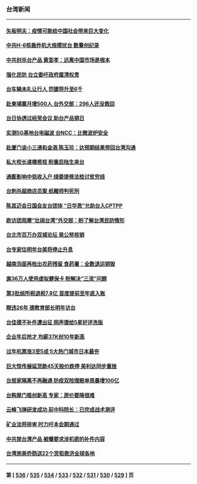 ### 台湾新闻
---
#### [矢板明夫：疫情可能给中国社会带来巨大变化](../../pages/ncid1349361/n13884351.md) 
#### [中共H-6核轰炸机大规模扰台 数量创纪录](../../pages/ncid1349361/n13884124.md) 
#### [中共封杀台产品 黄澎孝：远离中国市场是根本](../../pages/ncid1349361/n13884051.md) 
#### [强化民防 台立委吁政府厘清权责](../../pages/ncid1349361/n13883911.md) 
#### [台车辆未礼让行人 罚锾将升至6千](../../pages/ncid1349361/n13884057.md) 
#### [赴柬埔寨月增500人 台外交部：296人还没救回](../../pages/ncid1349361/n13884008.md) 
#### [台日协透过经贸会议 助台产品销日](../../pages/ncid1349361/n13884009.md) 
#### [实测5G基地台电磁波 台NCC：比微波炉安全](../../pages/ncid1349361/n13884007.md) 
#### [赴厦门谈小三通和金酒 陈玉珍：达预期结果带回台湾沟通](../../pages/ncid1349361/n13884004.md) 
#### [私大校长递橄榄枝 盼重启陆生来台](../../pages/ncid1349361/n13884013.md) 
#### [通膨影响中低收入户 绿委提修法检讨贫穷线](../../pages/ncid1349361/n13884010.md) 
#### [台刺杀超商店员案 纸雕师判死刑](../../pages/ncid1349361/n13884003.md) 
#### [陈其迈会日国会友台团体 “日华恳”允助台入CPTPP](../../pages/ncid1349361/n13884019.md) 
#### [欧访团观摩“壮阔台湾”外交部：盼了解台湾民防情形](../../pages/ncid1349361/n13884053.md) 
#### [台北市百万办双城论坛 竟公帑核销](../../pages/ncid1349361/n13884000.md) 
#### [台专家估明年台美将停止升息](../../pages/ncid1349361/n13884001.md) 
#### [越南泡面再检出农药残留 食药署：全数退运销毁](../../pages/ncid1349361/n13884055.md) 
#### [逾36万人使用虚拟健保卡 盼解决“三流”问题](../../pages/ncid1349361/n13884061.md) 
#### [第3批综所税退税7.8亿 首度提前至年底入账](../../pages/ncid1349361/n13884063.md) 
#### [睽违26年 德教育部长明年访台](../../pages/ncid1349361/n13884017.md) 
#### [台佳德不补件遭出征 网声援给5星好评洗版](../../pages/ncid1349361/n13884005.md) 
#### [企业年后抢才 均薪37K创10年新高](../../pages/ncid1349361/n13884025.md) 
#### [过年机票涨3至5成 5大热门城市日本最夯](../../pages/ncid1349361/n13884027.md) 
#### [巨大惊传展延货款45天股价跌停 美利达同步重挫](../../pages/ncid1349361/n13883967.md) 
#### [台居家隔离不再融通 防疫双险理赔单周暴增100亿](../../pages/ncid1349361/n13883966.md) 
#### [台购屋门槛创新高 专家：房价要降很难](../../pages/ncid1349361/n13883969.md) 
#### [云峰飞弹研发成功 前中科院长：已完成战术测评](../../pages/ncid1349361/n13883946.md) 
#### [矿业法将排审  时力吁本会期通过](../../pages/ncid1349361/n13883826.md) 
#### [中共禁台湾产品 被曝要求涉机密的补件内容](../../pages/ncid1349361/n13883956.md) 
#### [台湾旅美侨胞送22个货柜救济全球各地](../../pages/ncid1349361/n13883980.md) 

---
#### 第 [ [536](./536.md) / [535](./535.md) / [534](./534.md) / [533](./533.md) / [532](./532.md) / [531](./531.md) / [530](./530.md) / [529](./529.md) ] 页
